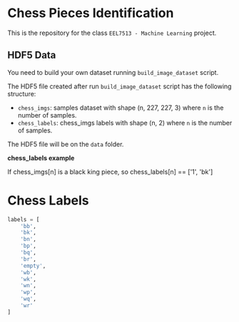 # Chess Pieces Identification

This is the repository for the class `EEL7513 - Machine Learning` project.

## HDF5 Data

You need to build your own dataset running `build_image_dataset` script.

The HDF5 file created after run `build_image_dataset` script has the following structure:

- `chess_imgs`: samples dataset with shape (n, 227, 227, 3) where `n` is the number of samples.
- `chess_labels`: chess_imgs labels with shape (n, 2) where `n` is the number of samples.

The HDF5 file will be on the `data` folder.

**chess_labels example**

If chess_imgs[n] is a black king piece, so chess_labels[n] == ['1', 'bk']

# Chess Labels

```python
labels = [
    'bb',
    'bk',
    'bn',
    'bp',
    'bq',
    'br',
    'empty',
    'wb',
    'wk',
    'wn',
    'wp',
    'wq',
    'wr'
]
```
